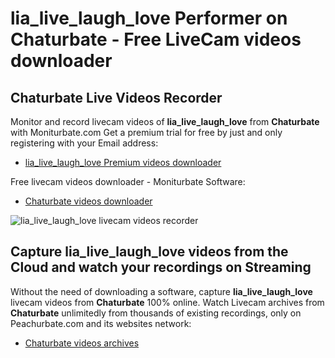 # lia_live_laugh_love Performer on Chaturbate - Free LiveCam videos downloader

## Chaturbate Live Videos Recorder

Monitor and record livecam videos of **lia_live_laugh_love** from **Chaturbate** with Moniturbate.com
Get a premium trial for free by just and only registering with your Email address:
* [lia_live_laugh_love Premium videos downloader](https://moniturbate.com/request-demo-licence-key.html)

Free livecam videos downloader - Moniturbate Software:
* [Chaturbate videos downloader](https://moniturbate.com/moniturbate-download-software.html)

![lia_live_laugh_love livecam videos recorder](https://peachurnet.com/templates/moniturbate-software.png)


## Capture lia_live_laugh_love videos from the Cloud and watch your recordings on Streaming

Without the need of downloading a software, capture **lia_live_laugh_love** livecam videos from **Chaturbate** 100% online.
Watch Livecam archives from **Chaturbate** unlimitedly from thousands of existing recordings, only on Peachurbate.com and its websites network:
* [Chaturbate videos archives](https://peachurnet.com/)